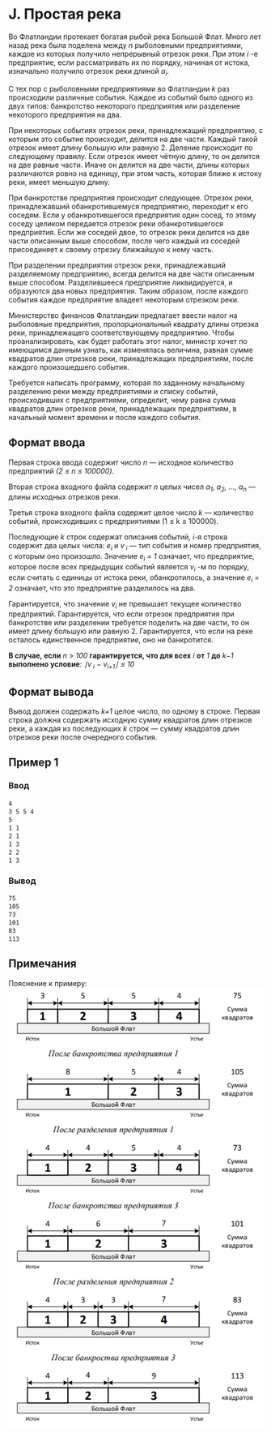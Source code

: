 # J. Простая река

Во Флатландии протекает богатая рыбой река Большой Флат. Много лет назад река была поделена между _n_ рыболовными
предприятиями, каждое из которых получило непрерывный отрезок реки. При этом _i_ -е предприятие, если рассматривать их
по порядку, начиная от истока, изначально получило отрезок реки длиной _a<sub>i</sub>_.

С тех пор с рыболовными предприятиями во Флатландии _k_ раз происходили различные события. Каждое из событий было одного
из двух типов: банкротство некоторого предприятия или разделение некоторого предприятия на два.

При некоторых событиях отрезок реки, принадлежащий предприятию, с которым это событие происходит, делится на две части.
Каждый такой отрезок имеет длину большую или равную 2. Деление происходит по следующему правилу. Если отрезок имеет
чётную длину, то он делится на две равные части. Иначе он делится на две части, длины которых различаются ровно на
единицу, при этом часть, которая ближе к истоку реки, имеет меньшую длину.

При банкротстве предприятия происходит следующее. Отрезок реки, принадлежавший обанкротившемуся предприятию, переходит к
его соседям. Если у обанкротившегося предприятия один сосед, то этому соседу целиком передается отрезок реки
обанкротившегося предприятия. Если же соседей двое, то отрезок реки делится на две части описанным выше способом, после
чего каждый из соседей присоединяет к своему отрезку ближайшую к нему часть.

При разделении предприятия отрезок реки, принадлежавший разделяемому предприятию, всегда делится на две части описанным
выше способом. Разделившееся предприятие ликвидируется, и образуются два новых предприятия. Таким образом, после каждого
события каждое предприятие владеет некоторым отрезком реки.

Министерство финансов Флатландии предлагает ввести налог на рыболовные предприятия, пропорциональный квадрату длины
отрезка реки, принадлежащего соответствующему предприятию. Чтобы проанализировать, как будет работать этот налог,
министр хочет по имеющимся данным узнать, как изменялась величина, равная сумме квадратов длин отрезков реки,
принадлежащих предприятиям, после каждого произошедшего события.

Требуется написать программу, которая по заданному начальному разделению реки между предприятиями и списку событий,
происходивших с предприятиями, определит, чему равна сумма квадратов длин отрезков реки, принадлежащих предприятиям, в
начальный момент времени и после каждого события.

## Формат ввода

Первая строка ввода содержит число _n_ — исходное количество предприятий _(2 ≤ n ≤ 100000)_.

Вторая строка входного файла содержит _n_ целых чисел _a<sub>1</sub>, a<sub>2</sub>, ..., a<sub>n</sub>_ — длины
исходных отрезков реки.

Третья строка входного файла содержит целое число _k_ — количество событий, происходивших с предприятиями (1 ≤ k ≤
100000).

Последующие _k_ строк содержат описания событий, _i_-я строка содержит два целых числа: _e<sub>i</sub>_ и _v<sub>
i</sub>_ — тип события и номер предприятия, с которым оно произошло. Значение _e<sub>i</sub> = 1_ означает, что
предприятие, которое после всех предыдущих событий является _v<sub>i</sub>_ -м по порядку, если считать с единицы от
истока реки, обанкротилось, а значение _e<sub>i</sub> = 2_ означает, что это предприятие разделилось на два.

Гарантируется, что значение _v<sub>i</sub>_ не превышает текущее количество предприятий. Гарантируется, что если отрезок
предприятия при банкротстве или разделении требуется поделить на две части, то он имеет длину большую или равную 2.
Гарантируется, что если на реке осталось единственное предприятие, оно не банкротится.

**В случае, если** _n > 100_ **гарантируется, что для всех** _i_ **от** _1_ **до** _k−1_ **выполнено условие**: _∣v<sub>
i</sub> − v<sub>i+1</sub>∣ ≤ 10_

## Формат вывода

Вывод должен содержать _k+1_ целое число, по одному в строке. Первая строка должна содержать исходную сумму квадратов
длин отрезков реки, а каждая из последующих _k_ строк — сумму квадратов длин отрезков реки после очередного события.

## Пример 1

### Ввод

    4
    3 5 5 4
    5
    1 1
    2 1
    1 3
    2 2
    1 3

### Вывод

    75
    105
    73
    101
    83
    113

## Примечания

Пояснение к примеру:  
![](example.png)